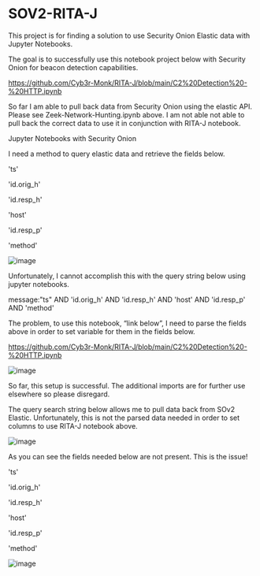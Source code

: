 # SOV2-RITA-J
This project is for finding a solution to use Security Onion Elastic data with Jupyter Notebooks. 

The goal is to successfully use this notebook project below with Security Onion for beacon detection capabilities. 

https://github.com/Cyb3r-Monk/RITA-J/blob/main/C2%20Detection%20-%20HTTP.ipynb 

So far I am able to pull back data from Security Onion using the elastic API. Please see Zeek-Network-Hunting.ipynb above. I am not able not able to pull back the correct data to use it in conjunction with RITA-J notebook.



Jupyter Notebooks with Security Onion

I need a method to query elastic data and retrieve the fields below.

'ts'

'id.orig_h'

'id.resp_h'

'host'

'id.resp_p'

'method'


![image](https://user-images.githubusercontent.com/70167373/146839611-e793d651-9e41-4544-a31c-ec83d913b348.png)


Unfortunately, I cannot accomplish this with the query string below using jupyter notebooks.

message:"ts" AND 'id.orig_h' AND 'id.resp_h' AND 'host' AND 'id.resp_p' AND 'method'

The problem, to use this notebook, “link below”, I need to parse the fields above in order to set variable for them in the fields below.

https://github.com/Cyb3r-Monk/RITA-J/blob/main/C2%20Detection%20-%20HTTP.ipynb

![image](https://user-images.githubusercontent.com/70167373/146839670-30a92416-c4c8-4c73-a98d-a3d23199dd25.png)

So far, this setup is successful. The additional imports are for further use elsewhere so please disregard.

The query search string below allows me to pull data back from SOv2 Elastic. Unfortunately, this is not the parsed data needed in order to set columns to use RITA-J notebook 
above.


![image](https://user-images.githubusercontent.com/70167373/146839716-48fa7b07-1c35-450b-b71b-4904cc8f9869.png)

As you can see the fields needed below are not present. This is the issue!

'ts'

'id.orig_h'

'id.resp_h'

'host'

'id.resp_p'

'method'

![image](https://user-images.githubusercontent.com/70167373/146839745-8bc58746-5eac-4f1f-b899-00b0411be553.png)





